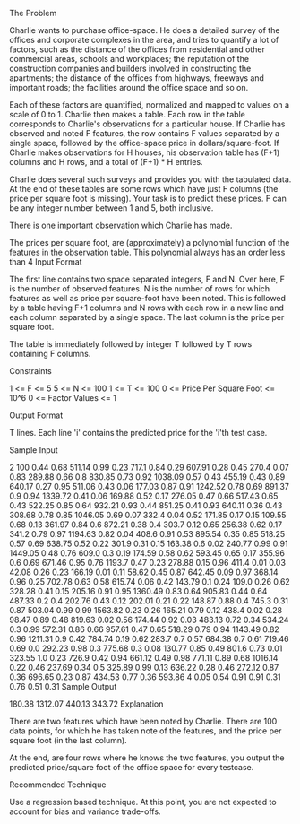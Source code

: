 The Problem

Charlie wants to purchase office-space. He does a detailed survey of the offices and corporate complexes in the area, and tries to quantify a lot of factors, such as the distance of the offices from residential and other commercial areas, schools and workplaces; the reputation of the construction companies and builders involved in constructing the apartments; the distance of the offices from highways, freeways and important roads; the facilities around the office space and so on.

Each of these factors are quantified, normalized and mapped to values on a scale of 0 to 1. Charlie then makes a table. Each row in the table corresponds to Charlie's observations for a particular house. If Charlie has observed and noted F features, the row contains F values separated by a single space, followed by the office-space price in dollars/square-foot. If Charlie makes observations for H houses, his observation table has (F+1) columns and H rows, and a total of (F+1) * H entries.

Charlie does several such surveys and provides you with the tabulated data. At the end of these tables are some rows which have just F columns (the price per square foot is missing). Your task is to predict these prices. F can be any integer number between 1 and 5, both inclusive.

There is one important observation which Charlie has made.

The prices per square foot, are (approximately) a polynomial function of the features in the observation table. This polynomial always has an order less than 4
Input Format

The first line contains two space separated integers, F and N. Over here, F is the number of observed features. N is the number of rows for which features as well as price per square-foot have been noted.
This is followed by a table having F+1 columns and N rows with each row in a new line and each column separated by a single space. The last column is the price per square foot.

The table is immediately followed by integer T followed by T rows containing F columns.

Constraints

1 <= F <= 5
5 <= N <= 100
1 <= T <= 100
0 <= Price Per Square Foot <= 10^6 0 <= Factor Values <= 1

Output Format

T lines. Each line 'i' contains the predicted price for the 'i'th test case.

Sample Input

2 100
0.44 0.68 511.14
0.99 0.23 717.1
0.84 0.29 607.91
0.28 0.45 270.4
0.07 0.83 289.88
0.66 0.8 830.85
0.73 0.92 1038.09
0.57 0.43 455.19
0.43 0.89 640.17
0.27 0.95 511.06
0.43 0.06 177.03
0.87 0.91 1242.52
0.78 0.69 891.37
0.9 0.94 1339.72
0.41 0.06 169.88
0.52 0.17 276.05
0.47 0.66 517.43
0.65 0.43 522.25
0.85 0.64 932.21
0.93 0.44 851.25
0.41 0.93 640.11
0.36 0.43 308.68
0.78 0.85 1046.05
0.69 0.07 332.4
0.04 0.52 171.85
0.17 0.15 109.55
0.68 0.13 361.97
0.84 0.6 872.21
0.38 0.4 303.7
0.12 0.65 256.38
0.62 0.17 341.2
0.79 0.97 1194.63
0.82 0.04 408.6
0.91 0.53 895.54
0.35 0.85 518.25
0.57 0.69 638.75
0.52 0.22 301.9
0.31 0.15 163.38
0.6 0.02 240.77
0.99 0.91 1449.05
0.48 0.76 609.0
0.3 0.19 174.59
0.58 0.62 593.45
0.65 0.17 355.96
0.6 0.69 671.46
0.95 0.76 1193.7
0.47 0.23 278.88
0.15 0.96 411.4
0.01 0.03 42.08
0.26 0.23 166.19
0.01 0.11 58.62
0.45 0.87 642.45
0.09 0.97 368.14
0.96 0.25 702.78
0.63 0.58 615.74
0.06 0.42 143.79
0.1 0.24 109.0
0.26 0.62 328.28
0.41 0.15 205.16
0.91 0.95 1360.49
0.83 0.64 905.83
0.44 0.64 487.33
0.2 0.4 202.76
0.43 0.12 202.01
0.21 0.22 148.87
0.88 0.4 745.3
0.31 0.87 503.04
0.99 0.99 1563.82
0.23 0.26 165.21
0.79 0.12 438.4
0.02 0.28 98.47
0.89 0.48 819.63
0.02 0.56 174.44
0.92 0.03 483.13
0.72 0.34 534.24
0.3 0.99 572.31
0.86 0.66 957.61
0.47 0.65 518.29
0.79 0.94 1143.49
0.82 0.96 1211.31
0.9 0.42 784.74
0.19 0.62 283.7
0.7 0.57 684.38
0.7 0.61 719.46
0.69 0.0 292.23
0.98 0.3 775.68
0.3 0.08 130.77
0.85 0.49 801.6
0.73 0.01 323.55
1.0 0.23 726.9
0.42 0.94 661.12
0.49 0.98 771.11
0.89 0.68 1016.14
0.22 0.46 237.69
0.34 0.5 325.89
0.99 0.13 636.22
0.28 0.46 272.12
0.87 0.36 696.65
0.23 0.87 434.53
0.77 0.36 593.86
4
0.05 0.54
0.91 0.91
0.31 0.76
0.51 0.31
Sample Output

180.38
1312.07
440.13
343.72
Explanation

There are two features which have been noted by Charlie. There are 100 data points, for which he has taken note of the features, and the price per square foot (in the last column).

At the end, are four rows where he knows the two features, you output the predicted price/square foot of the office space for every testcase.

Recommended Technique

Use a regression based technique. At this point, you are not expected to account for bias and variance trade-offs.
